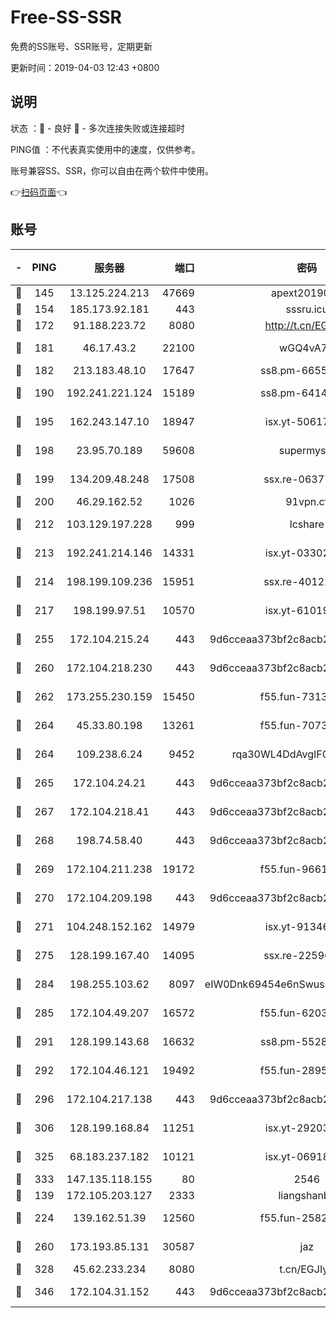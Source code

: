 # Free-SS-SSR

免费的SS账号、SSR账号，定期更新

更新时间：2019-04-03 12:43 +0800

## 说明

状态     ：🙂 - 良好 🙁 - 多次连接失败或连接超时

PING值   ：不代表真实使用中的速度，仅供参考。

账号兼容SS、SSR，你可以自由在两个软件中使用。

👉[扫码页面](https://liesauer.github.io/Free-SS-SSR/)👈

## 账号

|-|PING|服务器|端口|密码|加密方式|区域|
|:----:|:----:|:-----:|-----:|:----:|:----:|:----:|
|🙂|145|13.125.224.213|47669|apext2019001|chacha20|KR|
|🙂|154|185.173.92.181|443|sssru.icu|rc4-md5|RU|
|🙂|172|91.188.223.72|8080|http://t.cn/EGJIyrl|rc4-md5|RU|
|🙂|181|46.17.43.2|22100|wGQ4vA7D|aes-256-gcm|RU|
|🙂|182|213.183.48.10|17647|ss8.pm-66557674|rc4-md5|RU|
|🙂|190|192.241.221.124|15189|ss8.pm-64148140|aes-256-cfb|US|
|🙂|195|162.243.147.10|18947|isx.yt-50617659|aes-256-cfb|US|
|🙂|198|23.95.70.189|59608|supermyssr|chacha20-ietf|US|
|🙂|199|134.209.48.248|17508|ssx.re-06377061|aes-256-cfb|US|
|🙂|200|46.29.162.52|1026|91vpn.cf|rc4-md5|RU|
|🙂|212|103.129.197.228|999|lcshare|aes-256-cfb|US|
|🙂|213|192.241.214.146|14331|isx.yt-03302114|aes-256-cfb|US|
|🙂|214|198.199.109.236|15951|ssx.re-40122828|aes-256-cfb|US|
|🙂|217|198.199.97.51|10570|isx.yt-61019132|aes-256-cfb|US|
|🙂|255|172.104.215.24|443|9d6cceaa373bf2c8acb22e60b6a58be6|aes-256-cfb|US|
|🙂|260|172.104.218.230|443|9d6cceaa373bf2c8acb22e60b6a58be6|aes-256-cfb|US|
|🙂|262|173.255.230.159|15450|f55.fun-73133420|aes-256-cfb|US|
|🙂|264|45.33.80.198|13261|f55.fun-70732084|aes-256-cfb|US|
|🙂|264|109.238.6.24|9452|rqa30WL4DdAvgIFG6Fs3znzTa|aes-256-cfb|FR|
|🙂|265|172.104.24.21|443|9d6cceaa373bf2c8acb22e60b6a58be6|aes-256-cfb|US|
|🙂|267|172.104.218.41|443|9d6cceaa373bf2c8acb22e60b6a58be6|aes-256-cfb|US|
|🙂|268|198.74.58.40|443|9d6cceaa373bf2c8acb22e60b6a58be6|aes-256-cfb|US|
|🙂|269|172.104.211.238|19172|f55.fun-96617780|aes-256-cfb|US|
|🙂|270|172.104.209.198|443|9d6cceaa373bf2c8acb22e60b6a58be6|aes-256-cfb|US|
|🙂|271|104.248.152.162|14979|isx.yt-91346300|aes-256-cfb|SG|
|🙂|275|128.199.167.40|14095|ssx.re-22596370|aes-256-cfb|SG|
|🙂|284|198.255.103.62|8097|eIW0Dnk69454e6nSwuspv9DmS201tQ0D|aes-256-cfb|US|
|🙂|285|172.104.49.207|16572|f55.fun-62039376|aes-256-cfb|SG|
|🙂|291|128.199.143.68|16632|ss8.pm-55286223|aes-256-cfb|SG|
|🙂|292|172.104.46.121|19492|f55.fun-28953423|aes-256-cfb|SG|
|🙂|296|172.104.217.138|443|9d6cceaa373bf2c8acb22e60b6a58be6|aes-256-cfb|US|
|🙂|306|128.199.168.84|11251|isx.yt-29203965|aes-256-cfb|SG|
|🙂|325|68.183.237.182|10121|isx.yt-06918011|aes-256-cfb|SG|
|🙂|333|147.135.118.155|80|2546|chacha20|US|
|🙂|139|172.105.203.127|2333|liangshanbo|chacha20|JP|
|🙂|224|139.162.51.39|12560|f55.fun-25829930|aes-256-cfb|SG|
|🙂|260|173.193.85.131|30587|jaz|aes-256-cfb|US|
|🙂|328|45.62.233.234|8080|t.cn/EGJIyrl|rc4-md5|CA|
|🙂|346|172.104.31.152|443|9d6cceaa373bf2c8acb22e60b6a58be6|aes-256-cfb|US|

